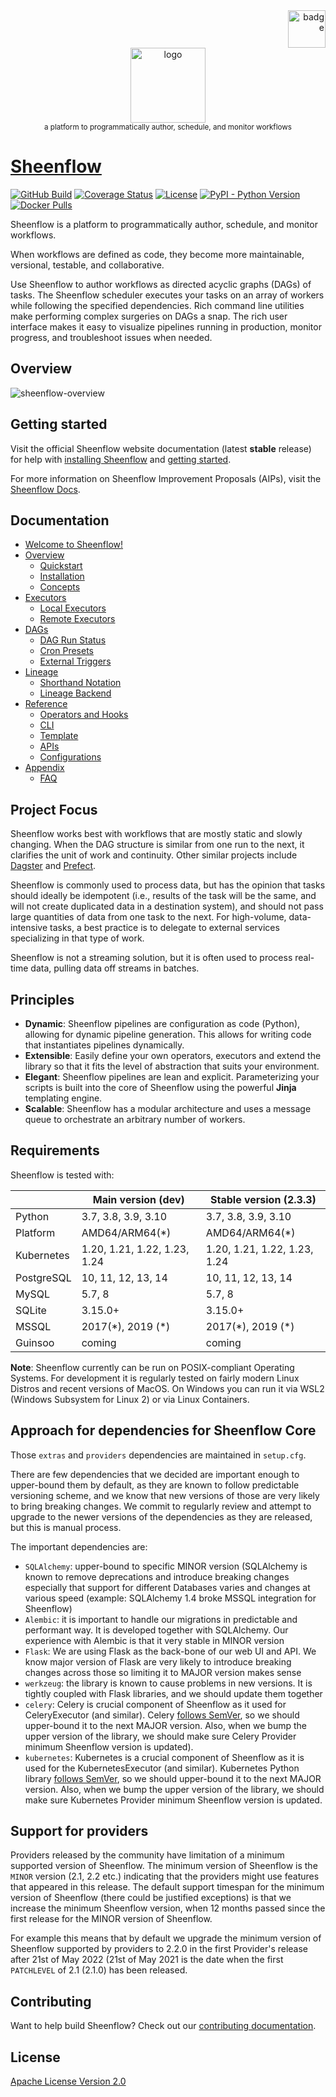 <div align="right">
    <img src="https://raw.githubusercontent.com/GuinsooLab/sheenflow/main/airflow/www/static/guinsoolab-badge.png" width="60" alt="badge">
    <br />
</div>
<div align="center">
  <img src="https://raw.githubusercontent.com/GuinsooLab/sheenflow/main/airflow/www/static/sheenflow.svg" alt="logo" width="120" />
  <br />
  <small>a platform to programmatically author, schedule, and monitor workflows</small>
</div>

# [Sheenflow](https://ciusji.gitbook.io/sheenflow/)

[![GitHub Build](https://github.com/apache/airflow/workflows/CI%20Build/badge.svg)](https://github.com/apache/airflow/actions)
[![Coverage Status](https://img.shields.io/codecov/c/github/apache/airflow/main.svg)](https://codecov.io/github/apache/airflow?branch=main)
[![License](https://img.shields.io/:license-Apache%202-blue.svg)](https://www.apache.org/licenses/LICENSE-2.0.txt)
[![PyPI - Python Version](https://img.shields.io/pypi/pyversions/apache-airflow.svg)](https://pypi.org/project/apache-airflow/)
[![Docker Pulls](https://img.shields.io/docker/pulls/apache/airflow.svg)](https://hub.docker.com/r/apache/airflow)

Sheenflow is a platform to programmatically author, schedule, and monitor workflows.

When workflows are defined as code, they become more maintainable, versional, testable, and collaborative.

Use Sheenflow to author workflows as directed acyclic graphs (DAGs) of tasks. The Sheenflow scheduler executes your tasks
on an array of workers while following the specified dependencies. Rich command line utilities make performing complex surgeries
on DAGs a snap. The rich user interface makes it easy to visualize pipelines running in production, monitor progress,
and troubleshoot issues when needed.

## Overview

![sheenflow-overview](https://raw.githubusercontent.com/GuinsooLab/sheenflow/main/airflow/www/static/sheenflow-overview.jpg)

## Getting started

Visit the official Sheenflow website documentation (latest **stable** release) for help with
[installing Sheenflow](https://ciusji.gitbook.io/sheenflow/overview/installation)
and [getting started](https://ciusji.gitbook.io/sheenflow/overview/quickstart).

For more information on Sheenflow Improvement Proposals (AIPs), visit
the [Sheenflow Docs](https://ciusji.gitbook.io/sheenflow/).

## Documentation

- [Welcome to Sheenflow!](https://ciusji.gitbook.io/sheenflow/)
- [Overview](https://ciusji.gitbook.io/sheenflow/overview/quickstart)
  - [Quickstart](https://ciusji.gitbook.io/sheenflow/overview/quickstart)
  - [Installation](https://ciusji.gitbook.io/sheenflow/overview/installation)
  - [Concepts](https://ciusji.gitbook.io/sheenflow/overview/concepts)
- [Executors](https://ciusji.gitbook.io/sheenflow/executors/local-executors)
  - [Local Executors](https://ciusji.gitbook.io/sheenflow/executors/local-executors)
  - [Remote Executors](https://ciusji.gitbook.io/sheenflow/executors/remote-executors)
- [DAGs](https://ciusji.gitbook.io/sheenflow/dags/dag-run-status)
  - [DAG Run Status](https://ciusji.gitbook.io/sheenflow/dags/dag-run-status)
  - [Cron Presets](https://ciusji.gitbook.io/sheenflow/dags/cron-presets)
  - [External Triggers](https://ciusji.gitbook.io/sheenflow/dags/external-triggers)
- [Lineage](https://ciusji.gitbook.io/sheenflow/lineage/shorthand-notation)
  - [Shorthand Notation](https://ciusji.gitbook.io/sheenflow/lineage/shorthand-notation)
  - [Lineage Backend](https://ciusji.gitbook.io/sheenflow/lineage/lineage-backend)
- [Reference](https://ciusji.gitbook.io/sheenflow/references/operators-and-hooks)
  - [Operators and Hooks](https://ciusji.gitbook.io/sheenflow/references/operators-and-hooks)
  - [CLI](https://ciusji.gitbook.io/sheenflow/references/cli)
  - [Template](https://ciusji.gitbook.io/sheenflow/references/templates)
  - [APIs](https://ciusji.gitbook.io/sheenflow/references/apis)
  - [Configurations](https://ciusji.gitbook.io/sheenflow/references/configurations)
- [Appendix](https://ciusji.gitbook.io/sheenflow/appendix/faq)
  - [FAQ](https://ciusji.gitbook.io/sheenflow/appendix/faq)

## Project Focus

Sheenflow works best with workflows that are mostly static and slowly changing. When the DAG structure is similar from one run to the next, it clarifies the unit of work and continuity. Other similar projects include [Dagster](https://github.com/dagster-io/dagster) and [Prefect](https://github.com/prefecthq/prefect).

Sheenflow is commonly used to process data, but has the opinion that tasks should ideally be idempotent (i.e., results of the task will be the same, and will not create duplicated data in a destination system), and should not pass large quantities of data from one task to the next. For high-volume, data-intensive tasks, a best practice is to delegate to external services specializing in that type of work.

Sheenflow is not a streaming solution, but it is often used to process real-time data, pulling data off streams in batches.

## Principles

- **Dynamic**: Sheenflow pipelines are configuration as code (Python), allowing for dynamic pipeline generation. This allows for writing code that instantiates pipelines dynamically.
- **Extensible**: Easily define your own operators, executors and extend the library so that it fits the level of abstraction that suits your environment.
- **Elegant**: Sheenflow pipelines are lean and explicit. Parameterizing your scripts is built into the core of Sheenflow using the powerful **Jinja** templating engine.
- **Scalable**: Sheenflow has a modular architecture and uses a message queue to orchestrate an arbitrary number of workers.

## Requirements

Sheenflow is tested with:

|                     | Main version (dev)           | Stable version (2.3.3)       |
|---------------------|------------------------------|------------------------------|
| Python              | 3.7, 3.8, 3.9, 3.10          | 3.7, 3.8, 3.9, 3.10          |
| Platform            | AMD64/ARM64(\*)              | AMD64/ARM64(\*)              |
| Kubernetes          | 1.20, 1.21, 1.22, 1.23, 1.24 | 1.20, 1.21, 1.22, 1.23, 1.24 |
| PostgreSQL          | 10, 11, 12, 13, 14           | 10, 11, 12, 13, 14           |
| MySQL               | 5.7, 8                       | 5.7, 8                       |
| SQLite              | 3.15.0+                      | 3.15.0+                      |
| MSSQL               | 2017(\*), 2019 (\*)          | 2017(\*), 2019 (\*)          |
| Guinsoo             | coming                       | coming                       |

**Note**: Sheenflow currently can be run on POSIX-compliant Operating Systems. For development it is regularly
tested on fairly modern Linux Distros and recent versions of MacOS.
On Windows you can run it via WSL2 (Windows Subsystem for Linux 2) or via Linux Containers.

## Approach for dependencies for Sheenflow Core

Those `extras` and `providers` dependencies are maintained in `setup.cfg`.

There are few dependencies that we decided are important enough to upper-bound them by default, as they are
known to follow predictable versioning scheme, and we know that new versions of those are very likely to
bring breaking changes. We commit to regularly review and attempt to upgrade to the newer versions of
the dependencies as they are released, but this is manual process.

The important dependencies are:

* `SQLAlchemy`: upper-bound to specific MINOR version (SQLAlchemy is known to remove deprecations and
   introduce breaking changes especially that support for different Databases varies and changes at
   various speed (example: SQLAlchemy 1.4 broke MSSQL integration for Sheenflow)
* `Alembic`: it is important to handle our migrations in predictable and performant way. It is developed
   together with SQLAlchemy. Our experience with Alembic is that it very stable in MINOR version
* `Flask`: We are using Flask as the back-bone of our web UI and API. We know major version of Flask
   are very likely to introduce breaking changes across those so limiting it to MAJOR version makes sense
* `werkzeug`: the library is known to cause problems in new versions. It is tightly coupled with Flask
   libraries, and we should update them together
* `celery`: Celery is crucial component of Sheenflow as it used for CeleryExecutor (and similar). Celery
   [follows SemVer](https://docs.celeryq.dev/en/stable/contributing.html?highlight=semver#versions), so
   we should upper-bound it to the next MAJOR version. Also, when we bump the upper version of the library,
   we should make sure Celery Provider minimum Sheenflow version is updated).
* `kubernetes`: Kubernetes is a crucial component of Sheenflow as it is used for the KubernetesExecutor
   (and similar). Kubernetes Python library [follows SemVer](https://github.com/kubernetes-client/python#compatibility),
   so we should upper-bound it to the next MAJOR version. Also, when we bump the upper version of the library,
   we should make sure Kubernetes Provider minimum Sheenflow version is updated.

## Support for providers

Providers released by the community have limitation of a minimum supported version of Sheenflow. The minimum
version of Sheenflow is the `MINOR` version (2.1, 2.2 etc.) indicating that the providers might use features
that appeared in this release. The default support timespan for the minimum version of Sheenflow
(there could be justified exceptions) is that we increase the minimum Sheenflow version, when 12 months passed
since the first release for the MINOR version of Sheenflow.

For example this means that by default we upgrade the minimum version of Sheenflow supported by providers
to 2.2.0 in the first Provider's release after 21st of May 2022 (21st of May 2021 is the date when the
first `PATCHLEVEL` of 2.1 (2.1.0) has been released.

## Contributing

Want to help build Sheenflow? Check out our [contributing documentation](https://github.com/GuinsooLab/sheenflow/blob/main/CONTRIBUTING.rst).

## License

[Apache License Version 2.0](./LICENSE)
